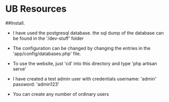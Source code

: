 UB Resources
=========

##Install.
- I have used the postgresql database. the  sql dump of the database can be found in the '/dev-stuff' folder

- The configuration can be changed by changing the entries in the 'app/config/databases.php' file.

- To use the website, just 'cd' into this directory and type
			'php artisan serve'

- I have created a test admin user with credentials
			username:	'admin'
			password: 	'admin123'

- You can create any number of ordinary users
